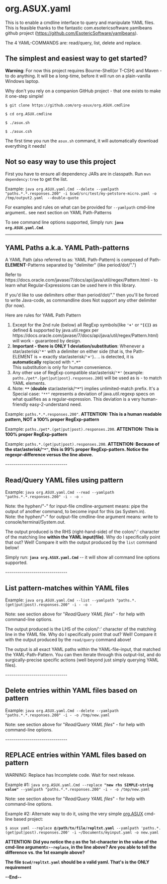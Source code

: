 # org.ASUX.yaml
This is to enable a cmdline interface to query and manipulate YAML files.
This is feasible thanks to the fantastic com.esotericsoftware.yamlbeans github project (https://github.com/EsotericSoftware/yamlbeans).

The 4 YAML-COMMANDS are: read/query, list, delete and replace.

<h2>The simplest and easiest way to get started?</h2>
<p><b>Warning</b>: For now this project requires Bourne-Shell(or T-CSH) and Maven - to do anything.  It will be a long-time, before it will run on a plain-vanilla Windows laptop.</p>
<p>Why don't you rely on a companion GitHub project - that one exists to make it one-step simple!</p>
<p><code>$ git clone https://github.com/org-asux/org.ASUX.cmdline</code></p>
<p><code>$ cd org.ASUX.cmdline</code></p>
<p><code>$ ./asux.sh</code></p>
<p><code>$ ./asux.csh</code></p>
<p>The first time you run the <code>asux.sh</code> command, it will automatically download everything it needs!

<h2>Not so easy way to use this project</h2>
<p>First you have to ensure all dependency JARs are in classpath.  Run <code>mvn dependency:tree</code> to get the list.</p>
<p>Example: <code>java org.ASUX.yaml.Cmd --delete --yamlpath "paths.*.*.responses.200" -i $cwd/src/test/my-petstore-micro.yaml -o /tmp/output2.yaml  --double-quote</code></p>
<p>For examples and rules on what can be provided for <code>--yamlpath</code> cmd-line argument.. see next section on YAML Path-Patterns</p>

<p>To see command line options supported, Simply run: <b><code>java org.ASUX.yaml.Cmd</code></b>.</p>

----------------
<h2>YAML Paths a.k.a.  YAML Path-patterns</h2>
<p>A YAML Path (also referred to as: YAML Path-Pattern) is composed of Path-<b>ELEMENT</b>-Patterns separated by "delimiter" (like period/dot/".")</p>
<p>Refer to https://docs.oracle.com/javase/7/docs/api/java/util/regex/Pattern.html - to learn what Regular-Expressions can be used here in this library.</p>
<p>If you'd like to use delimiters other than period/dot/"." then you'll be forced to write Java-code, as commandline does Not support any other delimiter (for now).</p>
<p>Here are rules for YAML Path Pattern</p>
<ol>
  <li>Except for the 2nd rule (below) all RegExp symbols(like <code><b>'+'</b></code> or <code><b>"[{]}</b></code> as defined & supported by java.util.regex per https://docs.oracle.com/javase/7/docs/api/java/util/regex/Pattern.html) will work - guaranteed by design.</li>
  <li><b>Important - there is ONLY 1 deviation/substitution</b>: Whenever a star/asterisk/<code><b>'*'</b></code> with a delimiter on either side (that is, the Path-ELEMENT is = exactly star/asterisk/<code><b>'+'</b></code>).. .. is detected, it is <b>automatically</b> replaced with <code><b>".*"</b></code><br/>This substitution is only for human convenience.</li>
  <li>Any other use of RegExp compatible star/asterisk/<code><b>'*'</b></code> (example: <code>paths./pet*.{get|put|post}.responses.200</code>) will be used as is - to match YAML elements.</li>
 <li>Note: <code><b>**</b></code> (<b>double</b> star/asterisk/<code><b>"*"</b></code>) implies unlimited-match prefix.  It's a Special case: <code>"**"</code> represents a deviation of java.util.regexp specs on what qualifies as a regular-expression.  This deviation is a very human-friendly easy-2-understand need.</li>
</ol>
<p>Example: <code>paths.*.*.responses.200"</code>.  <b>ATTENTION: This is a human readable pattern, NOT a 100% proper RegExp-pattern</b></p>
<p>Example: <code>paths./pet*.(get|put|post).responses.200</code>.  <b>ATTENTION: This is 100% proper RegExp-pattern</b></p>
<p>Example: <code>paths.*.(get|put|post).responses.200</code>.  <b>ATTENTION: Because of the star/asterisk/<code><b>"*"</b></code>, this is 99% proper RegExp-pattern.  Notice the regexpr-difference versus the line above.</b></p>
-------------------------------
<h2>Read/Query YAML files using pattern</h2>
<p>Example: <code>java org.ASUX.yaml.Cmd --read --yamlpath "paths.*.*.responses.200" -i - -o -</code></p>
<p>Note: the hyphen/"-" for input-file cmdline-argument means: pipe the output of another command, to become input for this (as System.in).<br/>
Note: the hyphen/"-" for output-file cmdline-line argument means: write to console/terminal/System.out.</p>
<p>The output produced is the RHS (right-hand-side) of the colon/':' character of the matching line <b>within the YAML input(file)</b>.  Why do I specifically point that out?  Well!  Compare it with the output produced by the <code>list</code> command below!</p>
<p>Simply run: <b><code>java org.ASUX.yaml.Cmd</code></b>  -- it will show all command line options supported.</p>
-------------------------------
<h2>List pattern-matches within YAML files</h2>
<p>Example: <code>java org.ASUX.yaml.Cmd --list --yamlpath "paths.*.(get|put|post).responses.200" -i - -o -</code></p>
<p>Note: see section above for "<em>Read/Query YAML files</em>" - for help with command-line options.</p>
<p>The output produced is the LHS of the colon/':' character of the matching line in the YAML file.  Why do I specifically point that out?  Well!  Compare it with the output produced by the <code>read/query</code> command above!</p>
<p>The output is all exact YAML paths within the YAML-file-input, that matched the YAML-Path-Pattern.  You can then iterate through this output-list, and do surgically-precise specific actions (well beyond just simply querying YAML files).</p>
-------------------------------
<h2>Delete entries within YAML files based on pattern</h2>
<p>Example: <code>java org.ASUX.yaml.Cmd --delete --yamlpath "paths.*.*.responses.200" -i - -o /tmp/new.yaml </code></p>
<p>Note: see section above for "<em>Read/Query YAML files</em>" - for help with command-line options.</p>
-------------------------------
<h2>REPLACE entries within YAML files based on pattern</h2>
<p>WARNING: Replace has Incomplete code.  Wait for next release.</p>
<p>Example #1: <code>java org.ASUX.yaml.Cmd --replace <b>"new rhs SIMPLE-string value"</b> --yamlpath "paths.*.*.responses.200" -i - -o /tmp/new.yaml </code></p>
<p>Note: see section above for "<em>Read/Query YAML files</em>" - for help with command-line options.</p>
<p>Example #2: Alternate way to do it, using the very simple <a href="https://github.com/org-asux/org.ASUX">org.ASUX</a> cmd-line based project:</p>
<p><code>$ asux yaml --replace <b>@/path/to/file/repltxt.yaml</b> --yamlpath 'paths.*.(get|put|post).responses.200' -i ~/Documents/myinput.yaml -o new.yaml</code></p>
<p><b>ATTENTION<b>: Did you notice the <code>@</code> as the <b>1st-character</b> in the value of the cmd-line argument=<code>--replace</code>, in the line above?  Are you able to tell the difference vs. the 1st example above?</p>
<p>The file <code>$cwd/repltxt.yaml</code> should be a valid yaml.  That's is the ONLY requirement</p>


<p>--End--</p>
